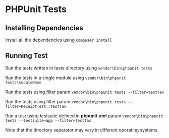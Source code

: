 # PHPUnit Tests

## Installing Dependencies

Install all the dependencies using `composer install`

## Running Test

Run the tests written in tests directory using `vendor\bin\phpunit tests`

Run the tests in a single module using `vendor\bin\phpunit tests\moduleName`

Run the tests using filter param `vendor\bin\phpunit tests --filter=testTax`

Run the tests using filter param `vendor\bin\phpunit tests --filter=ReceiptTest::testTax`

Run a test using testsuite defined in **phpunit.xml** param `vendor\bin\phpunit tests --testsuite=app --filter=testTax`

Note that the directory separator may vary in different operating systems.
